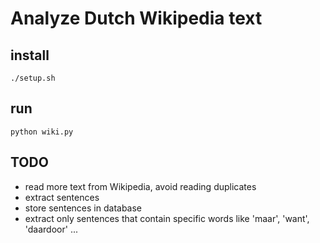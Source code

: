 # Analyze Dutch Wikipedia text 

## install

```
./setup.sh
```

## run

```
python wiki.py
```

## TODO

- read more text from Wikipedia, avoid reading duplicates
- extract sentences
- store sentences in database
- extract only sentences that contain specific words like 'maar', 'want', 'daardoor' ...
